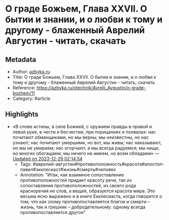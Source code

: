 # О граде Божьем, Глава XXVII. О бытии и знании, и о любви к тому и другому - блаженный Аврелий Августин - читать, скачать

## Metadata
- Author: [azbyka.ru]()
- Title: О граде Божьем, Глава XXVII. О бытии и знании, и о любви к тому и другому - блаженный Аврелий Августин - читать, скачать
- Reference: https://azbyka.ru/otechnik/Avrelij_Avgustin/o-grade-bozhem/11
- Category: #article

## Highlights
- «В слове истины, в силе Божией, с оружием правды в правой и левой руке, в чести и бесчестии, при порицаниях и похвалах: нас почитают обманщиками, но мы верны; мы неизвестны, но нас узнают; нас почитают умершими, но вот, мы живы; нас наказывают, но мы не умираем; нас огорчают, а мы всегда радуемся; мы нищи, но многих обогащаем; мы ничего не имеем, но всем обладаем» — [Updated on 2023-12-29 02:14:54](https://hyp.is/6RtFJqXWEe61D4sop1jMQQ/azbyka.ru/otechnik/Avrelij_Avgustin/o-grade-bozhem/11)
   - Tags: #аврелий-августин#противоположность#красота#апостол-павел#экклесиаст#жизнь#смерть#человек
   - Annotation: "Итак, как взаимное сопоставление противоположностей придает красоту речи, так из сопоставления противоположностей, из своего рода красноречия не слов, а вещей, образуется красота мира. Это весьма ясно выражено и в книге Екклесиаста, когда говорится о том, что как злому противопоставляется благое и смерти – жизнь, так и грешник – добродетельному: одному всегда противопоставляется другое"